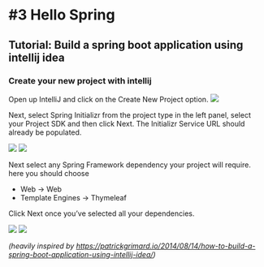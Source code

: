 # #3 Hello Spring
## Tutorial: Build a spring boot application using intellij idea

### Create your new project with intellij
Open up IntelliJ and click on the Create New Project option.
<img src="https://patrickgrimard.io/images/intellij-idea-new-project.png" />


Next, select Spring Initializr from the project type in the left panel, select your Project SDK and then click Next.  The Initializr Service URL should already be populated.    

<img src="https://patrickgrimard.io/images/intellij-spring-initializr-dialog.png" />


<img src="https://github.com/dat17v1/2_04_hello_spring/blob/master/rsc/3.png" />

Next select any Spring Framework dependency your project will require. here you should choose
* Web -> Web
* Template Engines -> Thymeleaf    

Click Next once you’ve selected all your dependencies.

<img src="https://github.com/dat17v1/2_04_hello_spring/blob/master/rsc/4.png" />
<img src="https://github.com/dat17v1/2_04_hello_spring/blob/master/rsc/5.png" />

_(heavily inspired by https://patrickgrimard.io/2014/08/14/how-to-build-a-spring-boot-application-using-intellij-idea/)_
